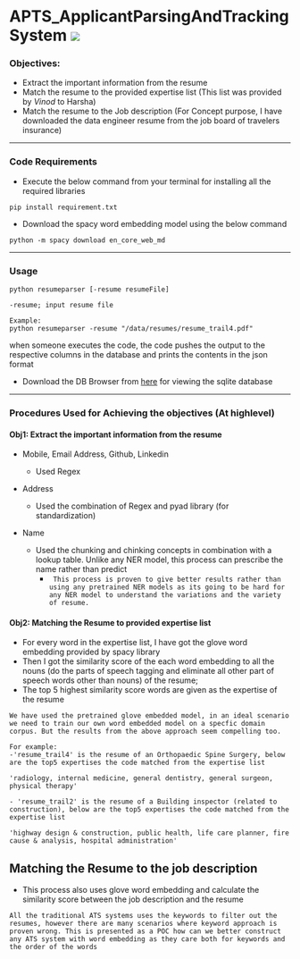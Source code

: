 # APTS_ApplicantParsingAndTrackingSystem ![](https://img.shields.io/badge/Harsha-Karpurapu-brightgreen.svg?colorB=ff0000)

### Objectives: 
- Extract the important information from the resume
- Match the resume to the provided expertise list (This list was provided by *Vinod* to Harsha)
- Match the resume to the Job description (For Concept purpose, I have downloaded the data engineer resume from the job board of travelers insurance)

---

### Code Requirements
- Execute the below command from your terminal for installing all the required libraries

```
pip install requirement.txt
```
- Download the spacy word embedding model using the below command

```
python -m spacy download en_core_web_md
```

---

### Usage

```
python resumeparser [-resume resumeFile]

-resume; input resume file

Example: 
python resumeparser -resume "/data/resumes/resume_trail4.pdf"
```

when someone executes the code, the code pushes the output to the respective columns in the database and prints the contents in the json format

- Download the DB Browser from [here](https://sqlitebrowser.org/dl/) for viewing the sqlite database

---

### Procedures Used for Achieving the objectives (At highlevel)

#### Obj1: Extract the important information from the resume
- Mobile, Email Address, Github, Linkedin
  - Used Regex

- Address
  - Used the combination of Regex and pyad library (for standardization)

- Name
  - Used the chunking and chinking concepts in combination with a lookup table. Unlike any NER model, this process can prescribe the name rather than predict
    - ``` This process is proven to give better results rather than using any pretrained NER models as its going to be hard for any NER model to understand the variations and the variety of resume.``` 

#### Obj2: Matching the Resume to provided expertise list

- For every word in the expertise list, I have got the glove word embedding provided by spacy library
- Then I got the similarity score of the each word embedding to all the nouns (do the parts of speech tagging and eliminate all other part of speech words  other than nouns) of the resume;
- The top 5 highest similarity score words are given as the expertise of the resume

```
We have used the pretrained glove embedded model, in an ideal scenario we need to train our own word embedded model on a specfic domain corpus. But the results from the above approach seem compelling too. 

For example: 
-'resume_trail4' is the resume of an Orthopaedic Spine Surgery, below are the top5 expertises the code matched from the expertise list

'radiology, internal medicine, general dentistry, general surgeon, physical therapy'

- 'resume_trail2' is the resume of a Building inspector (related to construction), below are the top5 expertises the code matched from the expertise list

'highway design & construction, public health, life care planner, fire cause & analysis, hospital administration'
```

## Matching the Resume to the job description

- This process also uses glove word embedding and calculate the similarity score between the job description and the resume

```All the traditional ATS systems uses the keywords to filter out the resumes, however there are many scenarios where keyword approach is proven wrong. This is presented as a POC how can we better construct any ATS system with word embedding as they care both for keywords and the order of the words```


